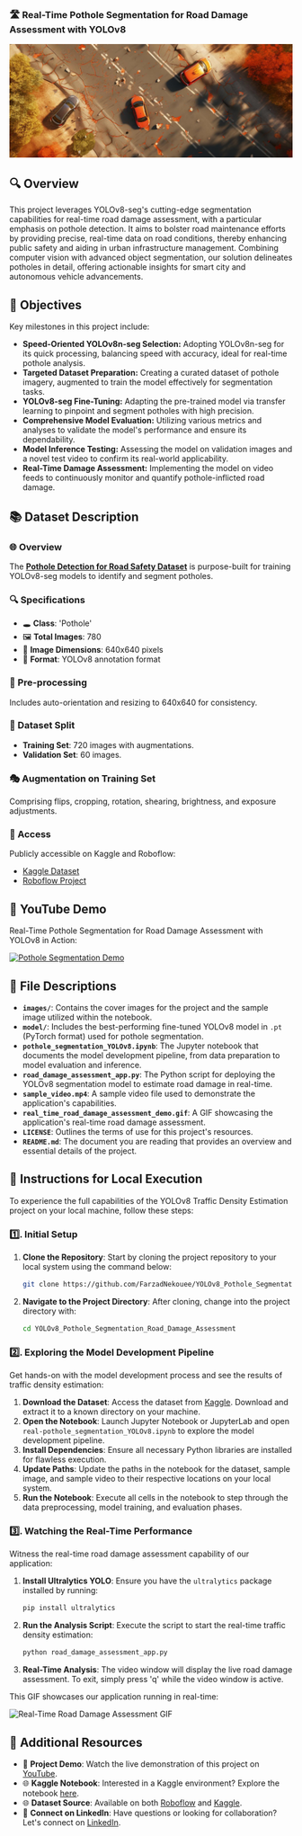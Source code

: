 ### 🛣️ Real-Time Pothole Segmentation for Road Damage Assessment with YOLOv8
![Pothole Segmentation](/images/cover_image_raw.png)

## 🔍 Overview
This project leverages YOLOv8-seg's cutting-edge segmentation capabilities for real-time road damage assessment, with a particular emphasis on pothole detection. It aims to bolster road maintenance efforts by providing precise, real-time data on road conditions, thereby enhancing public safety and aiding in urban infrastructure management. Combining computer vision with advanced object segmentation, our solution delineates potholes in detail, offering actionable insights for smart city and autonomous vehicle advancements.


## 🎯 Objectives
Key milestones in this project include:
* **Speed-Oriented YOLOv8n-seg Selection:** Adopting YOLOv8n-seg for its quick processing, balancing speed with accuracy, ideal for real-time pothole analysis.
* **Targeted Dataset Preparation:** Creating a curated dataset of pothole imagery, augmented to train the model effectively for segmentation tasks.
* **YOLOv8-seg Fine-Tuning:** Adapting the pre-trained model via transfer learning to pinpoint and segment potholes with high precision.
* **Comprehensive Model Evaluation:** Utilizing various metrics and analyses to validate the model's performance and ensure its dependability.
* **Model Inference Testing:** Assessing the model on validation images and a novel test video to confirm its real-world applicability.
* **Real-Time Damage Assessment:** Implementing the model on video feeds to continuously monitor and quantify pothole-inflicted road damage.


## 📚 Dataset Description

### 🌐 Overview
The [**Pothole Detection for Road Safety Dataset**](https://www.kaggle.com/datasets/farzadnekouei/pothole-image-segmentation-dataset) is purpose-built for training YOLOv8-seg models to identify and segment potholes.

### 🔍 Specifications 
- 🕳️ **Class**: 'Pothole' 
- 🖼️ **Total Images**: 780
- 📏 **Image Dimensions**: 640x640 pixels
- 📂 **Format**: YOLOv8 annotation format

### 🔄 Pre-processing
Includes auto-orientation and resizing to 640x640 for consistency.

### 🔢 Dataset Split
- **Training Set**: 720 images with augmentations.
- **Validation Set**: 60 images.

### 🎭 Augmentation on Training Set
Comprising flips, cropping, rotation, shearing, brightness, and exposure adjustments.

### 📌 Access
Publicly accessible on Kaggle and Roboflow:
- [Kaggle Dataset](https://www.kaggle.com/datasets/farzadnekouei/pothole-image-segmentation-dataset)
- [Roboflow Project](https://universe.roboflow.com/farzad/pothole_segmentation_yolov8/dataset/1)


## 🎥 YouTube Demo
Real-Time Pothole Segmentation for Road Damage Assessment with YOLOv8 in Action:

[![Pothole Segmentation Demo](https://img.youtube.com/vi/1YkmlMbjwxY/0.jpg)](https://youtu.be/1YkmlMbjwxY)  


## 📁 File Descriptions

- **`images/`**: Contains the cover images for the project and the sample image utilized within the notebook.
- **`model/`**: Includes the best-performing fine-tuned YOLOv8 model in `.pt` (PyTorch format) used for pothole segmentation.
- **`pothole_segmentation_YOLOv8.ipynb`**: The Jupyter notebook that documents the model development pipeline, from data preparation to model evaluation and inference.
- **`road_damage_assessment_app.py`**: The Python script for deploying the YOLOv8 segmentation model to estimate road damage in real-time.
- **`sample_video.mp4`**: A sample video file used to demonstrate the application's capabilities.
- **`real_time_road_damage_assessment_demo.gif`**: A GIF showcasing the application's real-time road damage assessment.
- **`LICENSE`**: Outlines the terms of use for this project's resources.
- **`README.md`**: The document you are reading that provides an overview and essential details of the project.


## 🚀 Instructions for Local Execution

To experience the full capabilities of the YOLOv8 Traffic Density Estimation project on your local machine, follow these steps:

### 1️⃣. Initial Setup
1. **Clone the Repository**: Start by cloning the project repository to your local system using the command below:
    ```bash
    git clone https://github.com/FarzadNekouee/YOLOv8_Pothole_Segmentation_Road_Damage_Assessment.git
    ```
2. **Navigate to the Project Directory**: After cloning, change into the project directory with:
    ```bash
    cd YOLOv8_Pothole_Segmentation_Road_Damage_Assessment
    ```

### 2️⃣. Exploring the Model Development Pipeline
Get hands-on with the model development process and see the results of traffic density estimation:
1. **Download the Dataset**: Access the dataset from [Kaggle](https://www.kaggle.com/datasets/farzadnekouei/pothole-image-segmentation-dataset). Download and extract it to a known directory on your machine.
2. **Open the Notebook**: Launch Jupyter Notebook or JupyterLab and open `real-pothole_segmentation_YOLOv8.ipynb` to explore the model development pipeline.
3. **Install Dependencies**: Ensure all necessary Python libraries are installed for flawless execution.
4. **Update Paths**: Update the paths in the notebook for the dataset, sample image, and sample video to their respective locations on your local system.
5. **Run the Notebook**: Execute all cells in the notebook to step through the data preprocessing, model training, and evaluation phases.

### 3️⃣. Watching the Real-Time Performance
Witness the real-time road damage assessment capability of our application:
1. **Install Ultralytics YOLO**: Ensure you have the `ultralytics` package installed by running:
    ```bash
    pip install ultralytics
    ```
2. **Run the Analysis Script**: Execute the script to start the real-time traffic density estimation:
    ```bash
    python road_damage_assessment_app.py
    ```
3. **Real-Time Analysis**: The video window will display the live road damage assessment. To exit, simply press 'q' while the video window is active.

This GIF showcases our application running in real-time:

![Real-Time Road Damage Assessment GIF](real_time_road_damage_assessment_demo.gif) 


## 🔗 Additional Resources

- 🎥 **Project Demo**: Watch the live demonstration of this project on [YouTube](https://www.youtube.com/watch?v=1YkmlMbjwxY).
- 🌐 **Kaggle Notebook**: Interested in a Kaggle environment? Explore the notebook [here](https://www.kaggle.com/code/farzadnekouei/pothole-segmentation-for-road-damage-assessment).
- 🌐 **Dataset Source**: Available on both [Roboflow](https://universe.roboflow.com/farzad/pothole_segmentation_yolov8/dataset/1) and [Kaggle](https://www.kaggle.com/datasets/farzadnekouei/pothole-image-segmentation-dataset).
- 🤝 **Connect on LinkedIn**: Have questions or looking for collaboration? Let's connect on [LinkedIn](https://linkedin.com/in/farzad-nekouei-7535aa53/).